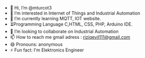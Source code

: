 - 👋 Hi, I’m @mturcot3
- 👀 I’m interested in Internet of Things and Industrial Automation
- 🌱 I’m currently learning MQTT, IOT website. 
- ⏳Programming Language C,HTML, CSS, PHP, Arduino IDE. 
- 💞️ I’m looking to collaborate on Industrial Automation
- 📫 How to reach me gmail adress : riziqevil111@gmail.com
- 😄 Pronouns: anonymous
- ⚡ Fun fact: I'm Elektronics Engineer

<!---
mturcot3/mturcot3 is a ✨ special ✨ repository because its `README.md` (this file) appears on your GitHub profile.
You can click the Preview link to take a look at your changes.
--->
